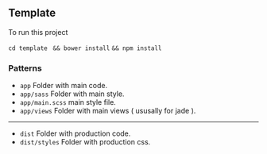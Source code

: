 ## Template
To run this project

```cd template```
``` && bower install```
```&& npm install```


### Patterns
- ``app`` Folder with main code.
- ``app/sass`` Folder with main style.
- ``app/main.scss`` main style file.
- ``app/views`` Folder with main views ( ususally for jade ).

-----------------------

- ``dist`` Folder with production code.
- ``dist/styles`` Folder with production css.
